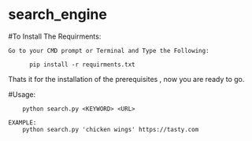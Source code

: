 # search_engine

#To Install The Requirments:
    
    Go to your CMD prompt or Terminal and Type the Following:
          
          pip install -r requirments.txt

Thats it for the installation of the prerequisites , now you are ready to go.


#Usage:
    
        python search.py <KEYWORD> <URL>
    
    EXAMPLE:
        python search.py 'chicken wings' https://tasty.com
